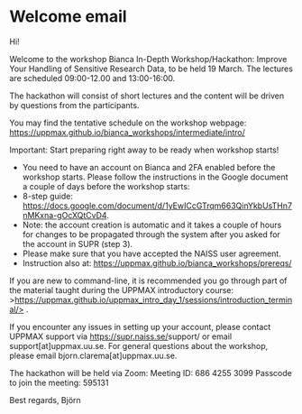 # Welcome email

Hi!

Welcome to the workshop Bianca In-Depth Workshop/Hackathon: Improve Your Handling of Sensitive Research Data, to be held 19 March.
The lectures are scheduled 09:00-12.00 and 13:00-16:00.

The hackathon will consist of short lectures and the content will be driven by questions from the participants.

You may find the tentative schedule on the workshop webpage: <https://uppmax.github.io/bianca_workshops/intermediate/intro/>

Important: Start preparing right away to be ready when workshop starts!
-	You need to have an account on Bianca and 2FA enabled before the workshop starts. Please follow the instructions in the Google document a couple of days before the workshop starts:
-	8-step guide: <https://docs.google.com/document/d/1yEwICcGTrqm663QinYkbUsTHn7nMKxna-gOcXQtCvD4>.
- Note: the account creation is automatic and it takes a couple of hours for changes to be propagated through the system after you asked for the account in SUPR (step 3).
-	Please make sure that you have accepted the NAISS user agreement.
-	Instruction also at: <https://uppmax.github.io/bianca_workshops/prereqs/>

If you are new to command-line, it is recommended you go through part of the material taught during the UPPMAX introductory course: >https://uppmax.github.io/uppmax_intro_day_1/sessions/introduction_terminal/> .

If you encounter any issues in setting up your account, please contact UPPMAX support via <https://supr.naiss.se/>support/ or email support[at]uppmax.uu.se. For general questions about the workshop, please email bjorn.clarema[at]uppmax.uu.se.

The hackathon will be held via Zoom:
Meeting ID: 686 4255 3099
Passcode to join the meeting: 595131

Best regards,
Björn 
